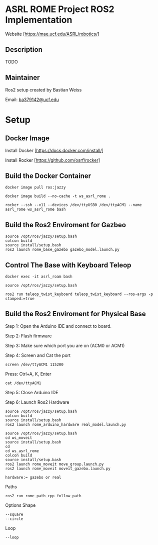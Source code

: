 # ASRL ROME Project ROS2 Implementation
Website [https://mae.ucf.edu/ASRL/robotics/]

## Description
TODO

## Maintainer
Ros2 setup created by Bastian Weiss

Email: ba379142@ucf.edu

# Setup
## Docker Image
Install Docker
[https://docs.docker.com/install/]

Install Rocker
[https://github.com/osrf/rocker]

## Build the Docker Container
```
docker image pull ros:jazzy
```
```
docker image build --no-cache -t ws_asrl_rome .
```
```
rocker --ssh --x11 --devices /dev/ttyUSB0 /dev/ttyACM1 --name asrl_rome ws_asrl_rome bash
```

## Build the Ros2 Enviroment for Gazbeo
```
source /opt/ros/jazzy/setup.bash
colcon build
source install/setup.bash
ros2 launch rome_base_gazebo gazebo_model.launch.py
```
## Control The Base with Keyboard Teleop
```
docker exec -it asrl_roam bash
```
```
source /opt/ros/jazzy/setup.bash
```
```
ros2 run teleop_twist_keyboard teleop_twist_keyboard --ros-args -p stamped:=true
```

## Build the Ros2 Enviroment for Physical Base

Step 1: Open the Arduino IDE and connect to board.

Step 2: Flash firmware

Step 3: Make sure which port you are on (ACM0 or ACM1)

Step 4: Screen and Cat the port
```
screen /dev/ttyACM1 115200
```
Press: Ctrl+A, K, Enter
```
cat /dev/ttyACM1
```
Step 5: Close Arduino IDE

Step 6: Launch Ros2 Hardware
```
source /opt/ros/jazzy/setup.bash
colcon build
source install/setup.bash
ros2 launch rome_arduino_hardware real_model.launch.py
```
```
source /opt/ros/jazzy/setup.bash
cd ws_moveit
source install/setup.bash
cd
cd ws_asrl_rome
colcon build
source install/setup.bash
ros2 launch rome_moveit move_group.launch.py
ros2 launch rome_moveit moveit_gazebo.launch.py
```
```
hardware:= gazebo or real
```
Paths
```
ros2 run rome_path_cpp follow_path
```
Options
Shape
```
--square
--circle
```
Loop
```
--loop
```


